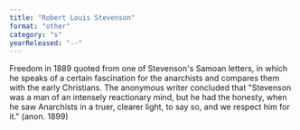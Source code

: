 ```yaml
---
title: "Robert Louis Stevenson"
format: "other"
category: "s"
yearReleased: "--"
---
```

Freedom in 1889 quoted from one of Stevenson's Samoan letters, in which he speaks of a certain fascination for the anarchists and compares them with the early Christians. The anonymous writer concluded that  "Stevenson was a man of an intensely reactionary mind, but he had the honesty, when he saw Anarchists in a truer, clearer light, to say so, and we respect him for it." (anon. 1899)